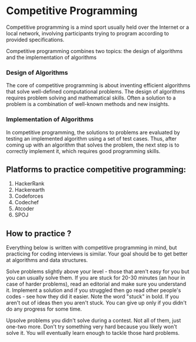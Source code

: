 # Competitive Programming 

Competitive programming is a mind sport usually held over the Internet or a local network, involving participants trying to program according to provided specifications.

Competitive programming combines two topics: the design of algorithms and the implementation of algorithms

### Design of Algorithms
The core of competitive programming is about inventing efficient algorithms that solve well-defined computational problems. The design of algorithms requires problem solving and mathematical skills. Often a solution to a problem is a combination of well-known methods and new insights.

### Implementation of Algorithms 
In competitive programming, the solutions to problems are evaluated by testing an implemented algorithm using a set of test cases. Thus, after coming up with an algorithm that solves the problem, the next step is to correctly implement it, which requires good programming skills.


## Platforms to practice competitive programming:
1. HackerRank
2. Hackerearth
3. Codeforces
4. Codechef
5. Atcoder
6. SPOJ


## How to practice ?

Everything below is written with competitive programming in mind, but practicing for coding interviews is similar. Your goal should be to get better at algorithms and data structures.

Solve problems slightly above your level - those that aren't easy for you but you can usually solve them. If you are stuck for 20-30 minutes (an hour in case of harder problems), read an editorial and make sure you understand it. Implement a solution and if you struggled then go read other people's codes - see how they did it easier. Note the word "stuck" in bold. If you aren't out of ideas then you aren't stuck. You can give up only if you didn't do any progress for some time.

Upsolve problems you didn't solve during a contest. Not all of them, just one-two more. Don't try something very hard because you likely won't solve it. You will eventually learn enough to tackle those hard problems.


